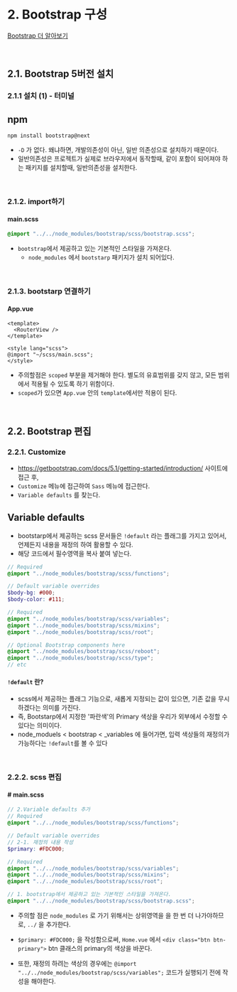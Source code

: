 # 2. Bootstrap 구성

[Bootstrap 더 알아보기](https://getbootstrap.com/docs/5.1/getting-started/introduction/)

<br/>

## 2.1. Bootstrap 5버전 설치

### 2.1.1 설치 (1) - 터미널

## npm

```shell
npm install bootstrap@next
```

- `-D` 가 없다. 왜냐하면, 개발의존성이 아닌, 일반 의존성으로 설치하기 때문이다.
- 일반의존성은 프로젝트가 실제로 브라우저에서 동작할때, 같이 포함이 되어져야 하는 패키지를 설치할때, 일반의존성을 설치한다.

<br/>

### 2.1.2. import하기

#### main.scss

```scss
@import "../../node_modules/bootstrap/scss/bootstrap.scss";
```

- `bootstrap`에서 제공하고 있는 기본적인 스타일을 가져온다.
  - `node_modules` 에서 `bootstarp` 패키지가 설치 되어있다.

<br/>

### 2.1.3. bootstarp 연결하기

#### App.vue

```vue
<template>
  <RouterView />
</template>

<style lang="scss">
@import "~/scss/main.scss";
</style>
```

- 주의할점은 `scoped` 부분을 제거해야 한다. 별도의 유효범위를 갖지 않고, 모든 범위에서 적용될 수 있도록 하기 위함이다.
- `scoped`가 있으면 `App.vue` 안의 `template`에서만 적용이 된다.

<br/>

## 2.2. Bootstrap 편집

### 2.2.1. Customize

- https://getbootstrap.com/docs/5.1/getting-started/introduction/ 사이트에 접근 후,
- `Customize` 메뉴에 접근하여 `Sass` 메뉴에 접근한다.
- `Variable defaults` 를 찾는다.

## Variable defaults

- bootstarp에서 제공하는 scss 문서들은 `!default` 라는 플래그를 가지고 있어서, 언제든지 내용을 재정의 하여 활용할 수 있다.
- 해당 코드에서 필수영역을 복사 붙여 넣는다.

```scss
// Required
@import "../node_modules/bootstrap/scss/functions";

// Default variable overrides
$body-bg: #000;
$body-color: #111;

// Required
@import "../node_modules/bootstrap/scss/variables";
@import "../node_modules/bootstrap/scss/mixins";
@import "../node_modules/bootstrap/scss/root";

// Optional Bootstrap components here
@import "../node_modules/bootstrap/scss/reboot";
@import "../node_modules/bootstrap/scss/type";
// etc
```

#### `!default` 란?

- scss에서 제공하는 플래그 기능으로, 새롭게 지정되는 값이 있으면, 기존 값을 무시하겠다는 의미를 가진다. 
- 즉, Bootstarp에서 지정한 '파란색'의 Primary 색상을 우리가 외부에서 수정할 수 있다는 의미이다.
- node_moduels < bootstrap < _variables 에 들어가면, 입력 색상들의 재정의가 가능하다는 `!default`를 볼 수 있다

<br/>

### 2.2.2. scss 편집

#### # main.scss

```scss
// 2.Variable defaults 추가
// Required
@import "../../node_modules/bootstrap/scss/functions";

// Default variable overrides 
// 2-1. 재정의 내용 작성
$primary: #FDC000;

// Required
@import "../../node_modules/bootstrap/scss/variables";
@import "../../node_modules/bootstrap/scss/mixins";
@import "../../node_modules/bootstrap/scss/root";

// 1. bootstrap에서 제공하고 있는 기본적인 스타일을 가져온다.
@import "../../node_modules/bootstrap/scss/bootstrap.scss";
```

- 주의할 점은 `node_modules` 로 가기 위해서는 상위영역을 을 한 번 더 나가야하므로,  `../`  을 추가한다.

- `$primary: #FDC000;` 을 작성함으로써, `Home.vue` 에서 `<div class="btn btn-primary">`  btn 클래스의 primary의 색상을 바꾼다.
- 또한, 재정의 하려는 색상의 경우에는 `@import "../../node_modules/bootstrap/scss/variables";` 코드가 실행되기 전에 작성을 해야한다.

